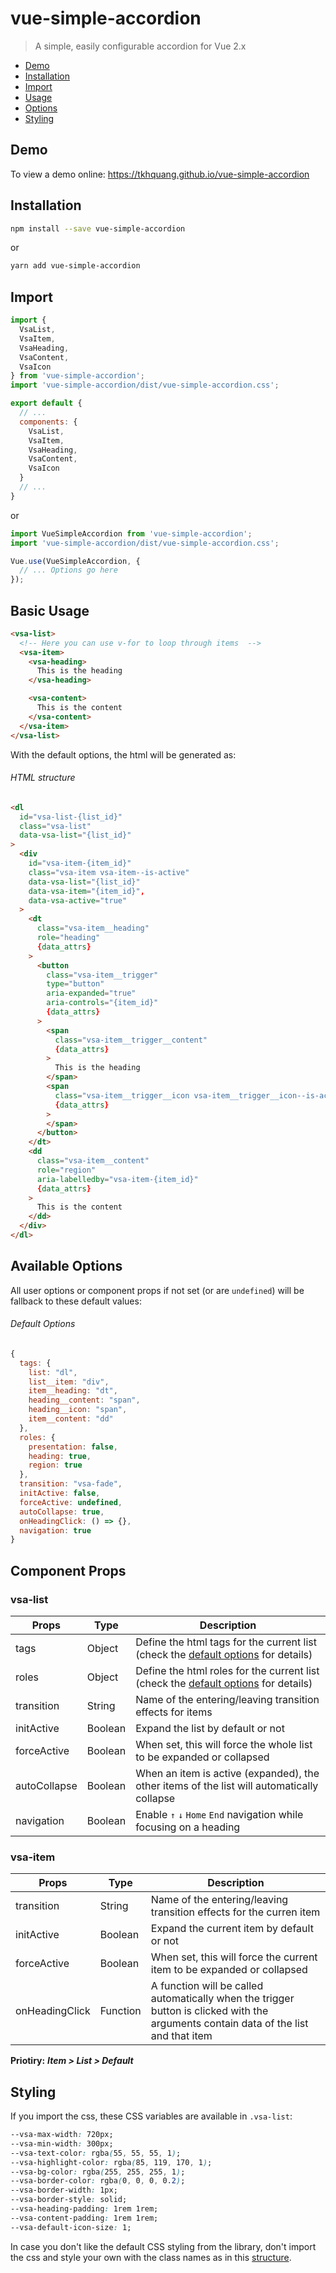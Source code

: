 # vue-simple-accordion

> A simple, easily configurable accordion for Vue 2.x

-   [Demo](#demo)
-   [Installation](#installation)
-   [Import](#import)
-   [Usage](#basic-usage)
-   [Options](#available-options)
-   [Styling](#styling)
## Demo

To view a demo online: <https://tkhquang.github.io/vue-simple-accordion>

## Installation

```bash
npm install --save vue-simple-accordion
```
or

```bash
yarn add vue-simple-accordion
```

## Import

```javascript
import {
  VsaList,
  VsaItem,
  VsaHeading,
  VsaContent,
  VsaIcon
} from 'vue-simple-accordion';
import 'vue-simple-accordion/dist/vue-simple-accordion.css';

export default {
  // ...
  components: {
    VsaList,
    VsaItem,
    VsaHeading,
    VsaContent,
    VsaIcon
  }
  // ...
}
```

or

```javascript
import VueSimpleAccordion from 'vue-simple-accordion';
import 'vue-simple-accordion/dist/vue-simple-accordion.css';

Vue.use(VueSimpleAccordion, {
  // ... Options go here
});
```

## Basic Usage

```html
<vsa-list>
  <!-- Here you can use v-for to loop through items  -->
  <vsa-item>
    <vsa-heading>
      This is the heading
    </vsa-heading>

    <vsa-content>
      This is the content
    </vsa-content>
  </vsa-item>
</vsa-list>
```

With the default options, the html will be generated as:
###### HTML structure
```html
<dl
  id="vsa-list-{list_id}"
  class="vsa-list"
  data-vsa-list="{list_id}"
>
  <div
    id="vsa-item-{item_id}"
    class="vsa-item vsa-item--is-active"
    data-vsa-list="{list_id}"
    data-vsa-item="{item_id}",
    data-vsa-active="true"
  >
    <dt
      class="vsa-item__heading"
      role="heading"
      {data_attrs}
    >
      <button
        class="vsa-item__trigger"
        type="button"
        aria-expanded="true"
        aria-controls="{item_id}"
        {data_attrs}
      >
        <span
          class="vsa-item__trigger__content"
          {data_attrs}
        >
          This is the heading
        </span>
        <span
          class="vsa-item__trigger__icon vsa-item__trigger__icon--is-active"
          {data_attrs}
        >
        </span>
      </button>
    </dt>
    <dd
      class="vsa-item__content"
      role="region"
      aria-labelledby="vsa-item-{item_id}"
      {data_attrs}
    >
      This is the content
    </dd>
  </div>
</dl>
```

## Available Options

All user options or component props if not set (or are `undefined`) will be fallback to these default values:

###### Default Options
```javascript
{
  tags: {
    list: "dl",
    list__item: "div",
    item__heading: "dt",
    heading__content: "span",
    heading__icon: "span",
    item__content: "dd"
  },
  roles: {
    presentation: false,
    heading: true,
    region: true
  },
  transition: "vsa-fade",
  initActive: false,
  forceActive: undefined,
  autoCollapse: true,
  onHeadingClick: () => {},
  navigation: true
}
```

## Component Props

### vsa-list

| Props        | Type    | Description                                                                                              |
|--------------|---------|----------------------------------------------------------------------------------------------------------|
| tags         | Object  | Define the html tags for the current list (check the [default options](#default-options) for details)  |
| roles        | Object  | Define the html roles for the current list (check the [default options](#default-options) for details) |
| transition   | String  | Name of the entering/leaving transition effects for items                                                |
| initActive   | Boolean | Expand the list by default or not                                                                        |
| forceActive  | Boolean | When set, this will force the whole list to be expanded or collapsed                                     |
| autoCollapse | Boolean | When an item is active (expanded), the other items of the list will automatically collapse               |
| navigation   | Boolean | Enable `↑` `↓` `Home` `End` navigation while focusing on a heading                                       |

### vsa-item

| Props          | Type     | Description                                                                                                                          |
|----------------|----------|--------------------------------------------------------------------------------------------------------------------------------------|
| transition     | String   | Name of the entering/leaving transition effects for the curren item                                                                  |
| initActive     | Boolean  | Expand the current item by default or not                                                                                            |
| forceActive    | Boolean  | When set, this will force the current item to be expanded or collapsed                                                               |
| onHeadingClick | Function | A function will be called automatically when the trigger button is clicked with the arguments contain data of the list and that item |

**Priotiry:** ***Item > List > Default***

## Styling

If you import the css, these CSS variables are available in `.vsa-list`:

```css
--vsa-max-width: 720px;
--vsa-min-width: 300px;
--vsa-text-color: rgba(55, 55, 55, 1);
--vsa-highlight-color: rgba(85, 119, 170, 1);
--vsa-bg-color: rgba(255, 255, 255, 1);
--vsa-border-color: rgba(0, 0, 0, 0.2);
--vsa-border-width: 1px;
--vsa-border-style: solid;
--vsa-heading-padding: 1rem 1rem;
--vsa-content-padding: 1rem 1rem;
--vsa-default-icon-size: 1;
```

In case you don't like the default CSS styling from the library, don't import the css and style your own with the class names as in this [structure](#html-structure).
